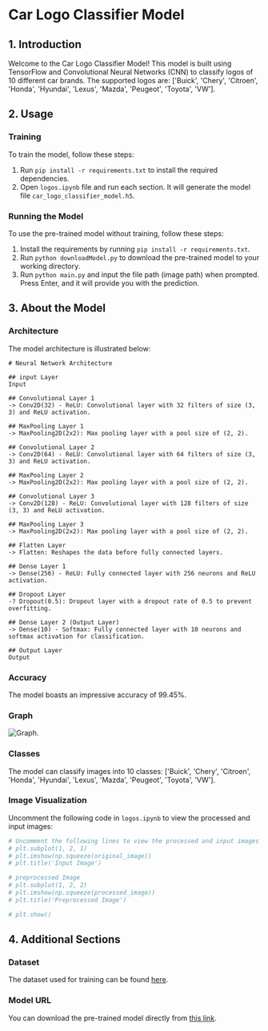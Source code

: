 # Car Logo Classifier Model

## 1. Introduction

Welcome to the Car Logo Classifier Model! This model is built using TensorFlow and Convolutional Neural Networks (CNN) to classify logos of 10 different car brands. The supported logos are: ['Buick', 'Chery', 'Citroen', 'Honda', 'Hyundai', 'Lexus', 'Mazda', 'Peugeot', 'Toyota', 'VW'].

## 2. Usage

### Training

To train the model, follow these steps:

1. Run `pip install -r requirements.txt` to install the required dependencies.
2. Open `logos.ipynb` file and run each section. It will generate the model file `car_logo_classifier_model.h5`.

### Running the Model

To use the pre-trained model without training, follow these steps:

1. Install the requirements by running `pip install -r requirements.txt`.
2. Run `python downloadModel.py` to download the pre-trained model to your working directory.
3. Run `python main.py` and input the file path (image path) when prompted. Press Enter, and it will provide you with the prediction.

## 3. About the Model

### Architecture

The model architecture is illustrated below:

```
# Neural Network Architecture

## input Layer
Input

## Convolutional Layer 1
-> Conv2D(32) - ReLU: Convolutional layer with 32 filters of size (3, 3) and ReLU activation.

## MaxPooling Layer 1
-> MaxPooling2D(2x2): Max pooling layer with a pool size of (2, 2).

## Convolutional Layer 2
-> Conv2D(64) - ReLU: Convolutional layer with 64 filters of size (3, 3) and ReLU activation.

## MaxPooling Layer 2
-> MaxPooling2D(2x2): Max pooling layer with a pool size of (2, 2).

## Convolutional Layer 3
-> Conv2D(128) - ReLU: Convolutional layer with 128 filters of size (3, 3) and ReLU activation.

## MaxPooling Layer 3
-> MaxPooling2D(2x2): Max pooling layer with a pool size of (2, 2).

## Flatten Layer
-> Flatten: Reshapes the data before fully connected layers.

## Dense Layer 1
-> Dense(256) - ReLU: Fully connected layer with 256 neurons and ReLU activation.

## Dropout Layer
-? Dropout(0.5): Dropout layer with a dropout rate of 0.5 to prevent overfitting.

## Dense Layer 2 (Output Layer)
-> Dense(10) - Softmax: Fully connected layer with 10 neurons and softmax activation for classification.

## Output Layer
Output

```

### Accuracy

The model boasts an impressive accuracy of 99.45%.

### Graph

![Graph](https://firebasestorage.googleapis.com/v0/b/scrapper-6e7db.appspot.com/o/Screenshot%20at%202023-12-02%2021-23-09.png?alt=media&token=5896a513-4f51-4e7c-876b-874f59eb069f).

### Classes

The model can classify images into 10 classes: ['Buick', 'Chery', 'Citroen', 'Honda', 'Hyundai', 'Lexus', 'Mazda', 'Peugeot', 'Toyota', 'VW'].

### Image Visualization

Uncomment the following code in `logos.ipynb` to view the processed and input images:

```python
# Uncomment the following lines to view the processed and input images
# plt.subplot(1, 2, 1)
# plt.imshow(np.squeeze(original_image))
# plt.title('Input Image')

# preprocessed Image
# plt.subplot(1, 2, 2)
# plt.imshow(np.squeeze(processed_image))
# plt.title('Preprocessed Image')

# plt.show()
```

## 4. Additional Sections

### Dataset

The dataset used for training can be found [here](https://www.kaggle.com/code/binhminhs10/vehicle-logo-recog-10-class).

### Model URL

You can download the pre-trained model directly from [this link](https://firebasestorage.googleapis.com/v0/b/scrapper-6e7db.appspot.com/o/car_logo_classifier_model.h5?alt=media&token=0eb9bf60-ce7c-426c-bcf5-9f0566d79d90).

